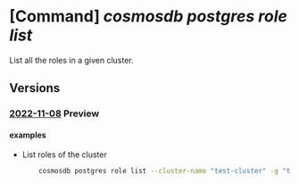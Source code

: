 # [Command] _cosmosdb postgres role list_

List all the roles in a given cluster.

## Versions

### [2022-11-08](/Resources/mgmt-plane/L3N1YnNjcmlwdGlvbnMve30vcmVzb3VyY2Vncm91cHMve30vcHJvdmlkZXJzL21pY3Jvc29mdC5kYmZvcnBvc3RncmVzcWwvc2VydmVyZ3JvdXBzdjIve30vcm9sZXM=/2022-11-08.xml) **Preview**

<!-- mgmt-plane /subscriptions/{}/resourcegroups/{}/providers/microsoft.dbforpostgresql/servergroupsv2/{}/roles 2022-11-08 -->

#### examples

- List roles of the cluster
    ```bash
        cosmosdb postgres role list --cluster-name "test-cluster" -g "testGroup" --subscription "ffffffff-ffff-ffff-ffff-ffffffffffff"
    ```
